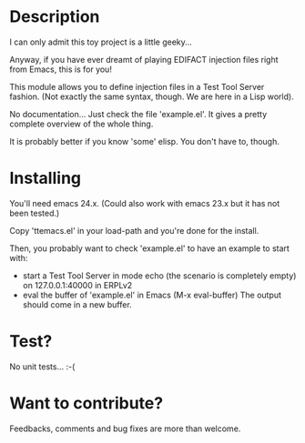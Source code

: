 Description
===========

I can only admit this toy project is a little geeky...

Anyway, if you have ever dreamt of playing EDIFACT injection files right from Emacs, this is for you!

This module allows you to define injection files in a Test Tool Server fashion. (Not exactly the same syntax, though. We are here in a Lisp world).

No documentation... Just check the file 'example.el'.
It gives a pretty complete overview of the whole thing.

It is probably better if you know 'some' elisp. You don't have to, though.

Installing
==========

You'll need emacs 24.x.
(Could also work with emacs 23.x but it has not been tested.)

Copy 'ttemacs.el' in your load-path and you're done for the install.

Then, you probably want to check 'example.el' to have an example to start with:
 - start a Test Tool Server in mode echo (the scenario is completely empty) on 127.0.0.1:40000 in ERPLv2
 - eval the buffer of 'example.el' in Emacs (M-x eval-buffer)
The output should come in a new buffer.

Test?
=====

No unit tests... :-(

Want to contribute?
===================

Feedbacks, comments and bug fixes are more than welcome.
